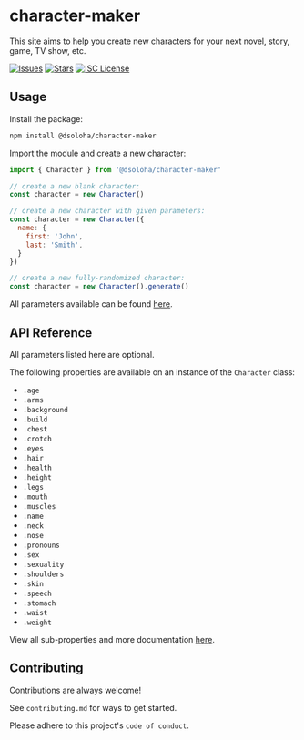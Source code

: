 
# character-maker

This site aims to help you create new characters for your next novel, story, game, TV show, etc.

[![Issues](https://img.shields.io/github/issues/dsoloha/character-maker)](https://github.com/dsoloha/character-maker/issues)
[![Stars](https://img.shields.io/github/stars/dsoloha/character-maker)](https://github.com/dsoloha/character-maker/stargazers)
[![ISC License](https://img.shields.io/github/license/dsoloha/character-maker)](https://opensource.org/licenses/ISC)

## Usage

Install the package:

```sh
npm install @dsoloha/character-maker
```

Import the module and create a new character:

```js
import { Character } from '@dsoloha/character-maker'

// create a new blank character:
const character = new Character()

// create a new character with given parameters:
const character = new Character({
  name: {
    first: 'John',
    last: 'Smith',
  }
})

// create a new fully-randomized character:
const character = new Character().generate()
```

All parameters available can be found [here](https://dsoloha.github.io/character-maker/).

## API Reference

All parameters listed here are optional.

The following properties are available on an instance of the `Character` class:

- `.age`
- `.arms`
- `.background`
- `.build`
- `.chest`
- `.crotch`
- `.eyes`
- `.hair`
- `.health`
- `.height`
- `.legs`
- `.mouth`
- `.muscles`
- `.name`
- `.neck`
- `.nose`
- `.pronouns`
- `.sex`
- `.sexuality`
- `.shoulders`
- `.skin`
- `.speech`
- `.stomach`
- `.waist`
- `.weight`

View all sub-properties and more documentation [here](https://dsoloha.github.io/character-maker/).

## Contributing

Contributions are always welcome!

See `contributing.md` for ways to get started.

Please adhere to this project's `code of conduct`.
